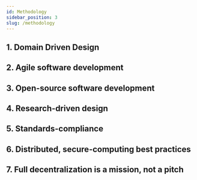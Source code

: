 ```yaml
---
id: Methodology
sidebar_position: 3
slug: /methodology
---
```


## 1. Domain Driven Design

## 2. Agile software development

## 3. Open-source software development

## 4. Research-driven design

## 5. Standards-compliance

## 6. Distributed, secure-computing best practices

## 7. Full decentralization is a mission, not a pitch


